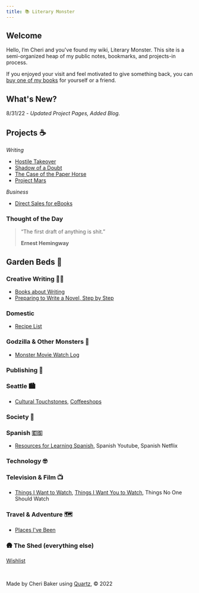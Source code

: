 ```yaml
---
title: 📚 Literary Monster
---
```


## Welcome 

Hello, I’m Cheri and you've found my wiki, Literary Monster. This site is a semi-organized heap of my public notes, bookmarks, and projects-in process.

If you enjoyed your visit and feel motivated to give something back, you can [buy one of my books](http://www.cheribaker.com) for yourself or a friend.

## What's New?

8/31/22 - *Updated Project Pages, Added Blog.*

## Projects ☕

*Writing*
- [Hostile Takeover](/notes/hostile-takeover.md)
- [Shadow of a Doubt](/notes/shadow-doubt.md)
- [The Case of the Paper Horse](/notes/paper-horse.md)
- [Project Mars](/notes/project-mars.md)

*Business*
- [Direct Sales for eBooks](notes/direct-sales.md)


### Thought of the Day

> “The first draft of anything is shit.” 
> 
> **Ernest Hemingway**


## Garden Beds 🌲

### **Creative Writing** ✍🏻

- [Books about Writing](/notes/books-about-writing.md)
- [Preparing to Write a Novel, Step by Step](/notes/prep-a-novel.md)

### **Domestic**

- [Recipe List](/notes/recipe-list.md)

###  **Godzilla & Other Monsters** 🏯

* [Monster Movie Watch Log](/notes/monster-watch.md)

###  **Publishing** 📖

### **Seattle** 🏙️

- [Cultural Touchstones](/notes/culture.md), [Coffeeshops](/notes/coffeeshops.md)

###  **Society** 🤔

### **Spanish** 🇪🇸

* [Resources for Learning Spanish](/notes/spanish-learning-resources.md), Spanish Youtube, Spanish Netflix

### **Technology** 🤓

### **Television & Film** 📺

- [Things I Want to Watch](/notes/want-to-watch.md), [Things I Want You to Watch](/notes/you-should-watch.md), Things No One Should Watch

### **Travel & Adventure** 🗺️

- [Places I've Been](/notes/places.md)

###  🛖 **The Shed (everything else)**

[Wishlist](/notes/wishlist.md)


<br>

Made by Cheri Baker using [Quartz](https://github.com/jackyzha0/quartz), © 2022

